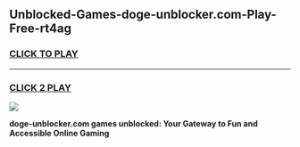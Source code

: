 
## Unblocked-Games-doge-unblocker.com-Play-Free-rt4ag
<h3>
<a href="https://premium76.site?title=doge-unblocker.com&ref=12A">CLICK TO PLAY</a></h3>
<hr>

<h3>
<a href="https://premium76.site?title=doge-unblocker.com&ref=12A">CLICK 2 PLAY</a>
  
</h3>

<a href="https://premium76.site?title=doge-unblocker.com&ref=12A"><img src="https://clearcache.store/games.png"></a>


**doge-unblocker.com games unblocked: Your Gateway to Fun and Accessible Online Gaming**
